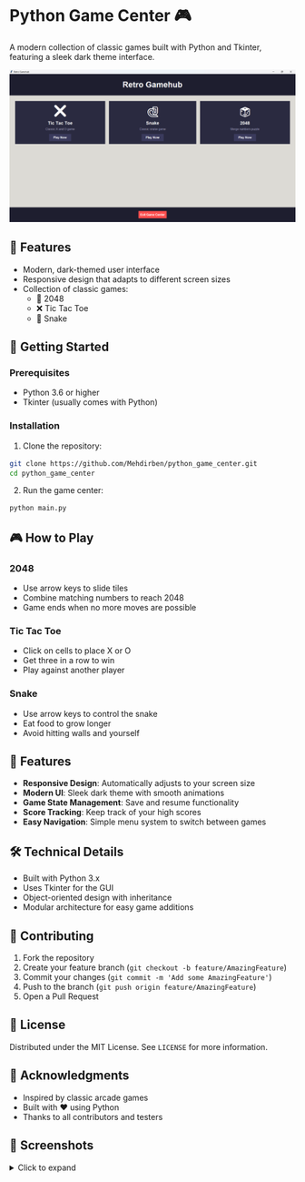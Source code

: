 # Python Game Center 🎮

A modern collection of classic games built with Python and Tkinter, featuring a sleek dark theme interface.

![Python Game Center](screenshots/home.png)

## 🎯 Features

- Modern, dark-themed user interface
- Responsive design that adapts to different screen sizes
- Collection of classic games:
  - 🎲 2048
  - ❌ Tic Tac Toe
  - 🐍 Snake

## 🚀 Getting Started

### Prerequisites

- Python 3.6 or higher
- Tkinter (usually comes with Python)

### Installation

1. Clone the repository:
```bash
git clone https://github.com/Mehdirben/python_game_center.git
cd python_game_center
```

2. Run the game center:
```bash
python main.py
```

## 🎮 How to Play

### 2048
- Use arrow keys to slide tiles
- Combine matching numbers to reach 2048
- Game ends when no more moves are possible

### Tic Tac Toe
- Click on cells to place X or O
- Get three in a row to win
- Play against another player

### Snake
- Use arrow keys to control the snake
- Eat food to grow longer
- Avoid hitting walls and yourself

## 🎨 Features

- **Responsive Design**: Automatically adjusts to your screen size
- **Modern UI**: Sleek dark theme with smooth animations
- **Game State Management**: Save and resume functionality
- **Score Tracking**: Keep track of your high scores
- **Easy Navigation**: Simple menu system to switch between games

## 🛠️ Technical Details

- Built with Python 3.x
- Uses Tkinter for the GUI
- Object-oriented design with inheritance
- Modular architecture for easy game additions

## 🤝 Contributing

1. Fork the repository
2. Create your feature branch (`git checkout -b feature/AmazingFeature`)
3. Commit your changes (`git commit -m 'Add some AmazingFeature'`)
4. Push to the branch (`git push origin feature/AmazingFeature`)
5. Open a Pull Request

## 📝 License

Distributed under the MIT License. See `LICENSE` for more information.

## 🙏 Acknowledgments

- Inspired by classic arcade games
- Built with ❤️ using Python
- Thanks to all contributors and testers

## 📸 Screenshots

<details>
<summary>Click to expand</summary>

![2048 Game](screenshots/2048.png)
![Tic Tac Toe](screenshots/xo.png)
![Snake Game](screenshots/snake.png)

</details>
